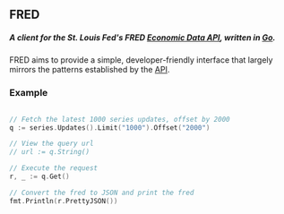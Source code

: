 ## FRED  
##### A client for the St. Louis Fed's FRED [Economic Data API](https://research.stlouisfed.org/docs/api/fred/), written in [Go](https://golang.org).  
FRED aims to provide a simple, developer-friendly interface that largely mirrors the patterns established by the  [API](https://research.stlouisfed.org/docs/api/fred/).
### Example
```go

// Fetch the latest 1000 series updates, offset by 2000
q := series.Updates().Limit("1000").Offset("2000")

// View the query url
// url := q.String() 

// Execute the request
r, _ := q.Get()

// Convert the fred to JSON and print the fred
fmt.Println(r.PrettyJSON())
``` 